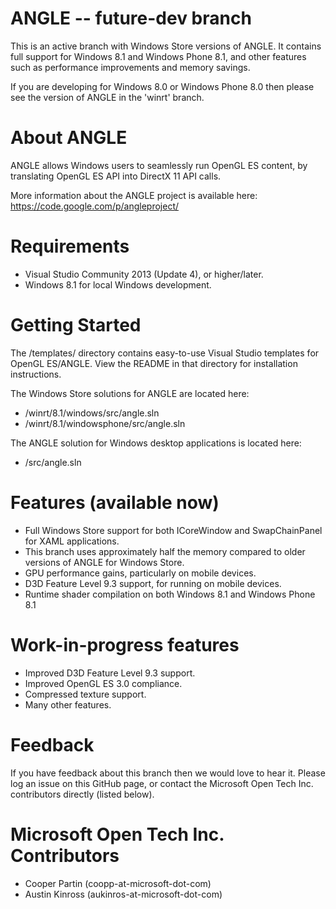 ANGLE -- future-dev branch
=====

This is an active branch with Windows Store versions of ANGLE. It contains
full support for Windows 8.1 and Windows Phone 8.1, and other features such as
performance improvements and memory savings.

If you are developing for Windows 8.0 or Windows Phone 8.0 then please see the
version of ANGLE in the 'winrt' branch.

About ANGLE
=====
ANGLE allows Windows users to seamlessly run OpenGL ES content, by translating 
OpenGL ES API into DirectX 11 API calls.

More information about the ANGLE project is available here: 
https://code.google.com/p/angleproject/

Requirements
=====
* Visual Studio Community 2013 (Update 4), or higher/later.
* Windows 8.1 for local Windows development.

Getting Started
=====
The /templates/ directory contains easy-to-use Visual Studio templates for
OpenGL ES/ANGLE. View the README in that directory for installation 
instructions.

The Windows Store solutions for ANGLE are located here:

* /winrt/8.1/windows/src/angle.sln
* /winrt/8.1/windowsphone/src/angle.sln

The ANGLE solution for Windows desktop applications is located here:

* /src/angle.sln

Features (available now)
=====
+ Full Windows Store support for both ICoreWindow and SwapChainPanel for XAML 
applications.
+ This branch uses approximately half the memory compared to older versions of
ANGLE for Windows Store.
+ GPU performance gains, particularly on mobile devices.
+ D3D Feature Level 9.3 support, for running on mobile devices.
+ Runtime shader compilation on both Windows 8.1 and Windows Phone 8.1

Work-in-progress features
=====
+ Improved D3D Feature Level 9.3 support.
+ Improved OpenGL ES 3.0 compliance.
+ Compressed texture support.
+ Many other features.

Feedback
=====
If you have feedback about this branch then we would love to hear it. Please 
log an issue on this GitHub page, or contact the Microsoft Open Tech Inc. 
contributors directly (listed below). 

Microsoft Open Tech Inc. Contributors
=====
* Cooper Partin (coopp-at-microsoft-dot-com)
* Austin Kinross (aukinros-at-microsoft-dot-com)